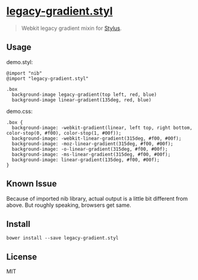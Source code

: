 # [legacy-gradient.styl](legacy-gradient.styl)

> Webkit legacy gradient mixin for [Stylus](http://learnboost.github.io/stylus/).

## Usage

demo.styl:

```
@import "nib"
@import "legacy-gradient.styl"

.box
  background-image legacy-gradient(top left, red, blue)
  background-image linear-gradient(135deg, red, blue)
```

demo.css:

```
.box {
  background-image: -webkit-gradient(linear, left top, right bottom, color-stop(0, #f00), color-stop(1, #00f));
  background-image: -webkit-linear-gradient(315deg, #f00, #00f);
  background-image: -moz-linear-gradient(315deg, #f00, #00f);
  background-image: -o-linear-gradient(315deg, #f00, #00f);
  background-image: -ms-linear-gradient(315deg, #f00, #00f);
  background-image: linear-gradient(135deg, #f00, #00f);
}
```

## Known Issue

Because of imported nib library, actual output is a little bit different from above. But roughly speaking, browsers get same.

## Install

```
bower install --save legacy-gradient.styl
```

## License

MIT
